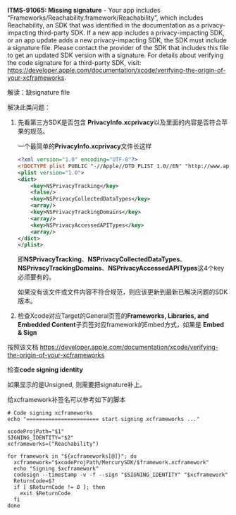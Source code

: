 **ITMS-91065: Missing signature** - Your app includes “Frameworks/Reachability.framework/Reachability”, which includes Reachability, an SDK that was identified in the documentation as a privacy-impacting third-party SDK. If a new app includes a privacy-impacting SDK, or an app update adds a new privacy-impacting SDK, the SDK must include a signature file. Please contact the provider of the SDK that includes this file to get an updated SDK version with a signature. For details about verifying the code signature for a third-party SDK, visit: https://developer.apple.com/documentation/xcode/verifying-the-origin-of-your-xcframeworks.



解读：缺signature file

解决此类问题：

1. 先看第三方SDK是否包含 **PrivacyInfo.xcprivacy**以及里面的内容是否符合苹果的规范。

   一个最简单的**PrivacyInfo.xcprivacy**文件长这样

   ```xml
   <?xml version="1.0" encoding="UTF-8"?>
   <!DOCTYPE plist PUBLIC "-//Apple//DTD PLIST 1.0//EN" "http://www.apple.com/DTDs/PropertyList-1.0.dtd">
   <plist version="1.0">
   <dict>
       <key>NSPrivacyTracking</key>
       <false/>
       <key>NSPrivacyCollectedDataTypes</key>
       <array/>
       <key>NSPrivacyTrackingDomains</key>
       <array/>
       <key>NSPrivacyAccessedAPITypes</key>
       <array/>
   </dict>
   </plist>
   
   ```

   即**NSPrivacyTracking**、**NSPrivacyCollectedDataTypes**、**NSPrivacyTrackingDomains**、**NSPrivacyAccessedAPITypes**这4个key必须要有的。

   如果没有该文件或文件内容不符合规范，则应该更新到最新已解决问题的SDK版本。

2. 检查Xcode对应Target的General页签的**Frameworks, Libraries, and Embedded Content**子页签对应framework的Embed方式，如果是 **Embed & Sign**

按照该文档 https://developer.apple.com/documentation/xcode/verifying-the-origin-of-your-xcframeworks

检查**code signing identity**

如果显示的是Unsigned, 则需要把signature补上。

给xcframework补签名可以参考如下的脚本

```shell
# Code signing xcframeworks
echo "======================= start signing xcframeworks ..."

xcodeProjPath="$1"
SIGNING_IDENTITY="$2"
xcframeworks=("Reachability")

for framework in "${xcframeworks[@]}"; do
  xcframework="$xcodeProjPath/MercurySDK/$framework.xcframework"
  echo "Signing $xcframework"
  codesign --timestamp -v -f --sign "$SIGNING_IDENTITY" "$xcframework"
  ReturnCode=$?
  if [ $ReturnCode != 0 ]; then
    exit $ReturnCode
  fi
done
```

